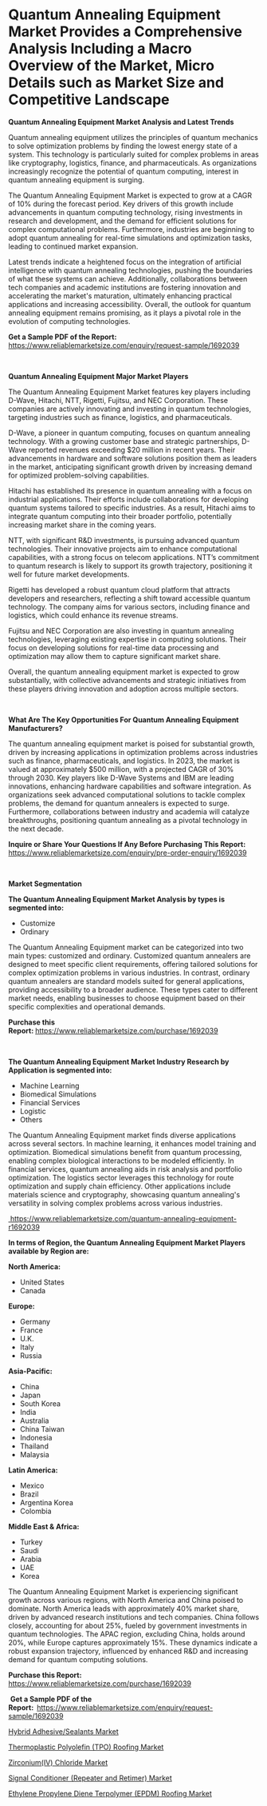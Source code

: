 <p><h1>Quantum Annealing Equipment Market Provides a Comprehensive Analysis Including a Macro Overview of the Market, Micro Details such as Market Size and Competitive Landscape</h1></p><p><strong>Quantum Annealing Equipment Market Analysis and Latest Trends</strong></p>
<p><p>Quantum annealing equipment utilizes the principles of quantum mechanics to solve optimization problems by finding the lowest energy state of a system. This technology is particularly suited for complex problems in areas like cryptography, logistics, finance, and pharmaceuticals. As organizations increasingly recognize the potential of quantum computing, interest in quantum annealing equipment is surging.</p><p>The Quantum Annealing Equipment Market is expected to grow at a CAGR of 10% during the forecast period. Key drivers of this growth include advancements in quantum computing technology, rising investments in research and development, and the demand for efficient solutions for complex computational problems. Furthermore, industries are beginning to adopt quantum annealing for real-time simulations and optimization tasks, leading to continued market expansion.</p><p>Latest trends indicate a heightened focus on the integration of artificial intelligence with quantum annealing technologies, pushing the boundaries of what these systems can achieve. Additionally, collaborations between tech companies and academic institutions are fostering innovation and accelerating the market's maturation, ultimately enhancing practical applications and increasing accessibility. Overall, the outlook for quantum annealing equipment remains promising, as it plays a pivotal role in the evolution of computing technologies.</p></p>
<p><strong>Get a Sample PDF of the Report:&nbsp;</strong> <a href="https://www.reliablemarketsize.com/enquiry/request-sample/1692039?utm_campaign=1732&utm_medium=2&utm_source=Github&utm_content=ia&utm_term=18102024&utm_id=quantum-annealing-equipment">https://www.reliablemarketsize.com/enquiry/request-sample/1692039</a></p>
<p>&nbsp;</p>
<p><strong>Quantum Annealing Equipment Major Market Players</strong></p>
<p><p>The Quantum Annealing Equipment Market features key players including D-Wave, Hitachi, NTT, Rigetti, Fujitsu, and NEC Corporation. These companies are actively innovating and investing in quantum technologies, targeting industries such as finance, logistics, and pharmaceuticals.</p><p>D-Wave, a pioneer in quantum computing, focuses on quantum annealing technology. With a growing customer base and strategic partnerships, D-Wave reported revenues exceeding $20 million in recent years. Their advancements in hardware and software solutions position them as leaders in the market, anticipating significant growth driven by increasing demand for optimized problem-solving capabilities.</p><p>Hitachi has established its presence in quantum annealing with a focus on industrial applications. Their efforts include collaborations for developing quantum systems tailored to specific industries. As a result, Hitachi aims to integrate quantum computing into their broader portfolio, potentially increasing market share in the coming years.</p><p>NTT, with significant R&D investments, is pursuing advanced quantum technologies. Their innovative projects aim to enhance computational capabilities, with a strong focus on telecom applications. NTT’s commitment to quantum research is likely to support its growth trajectory, positioning it well for future market developments.</p><p>Rigetti has developed a robust quantum cloud platform that attracts developers and researchers, reflecting a shift toward accessible quantum technology. The company aims for various sectors, including finance and logistics, which could enhance its revenue streams.</p><p>Fujitsu and NEC Corporation are also investing in quantum annealing technologies, leveraging existing expertise in computing solutions. Their focus on developing solutions for real-time data processing and optimization may allow them to capture significant market share.</p><p>Overall, the quantum annealing equipment market is expected to grow substantially, with collective advancements and strategic initiatives from these players driving innovation and adoption across multiple sectors.</p></p>
<p>&nbsp;</p>
<p><strong>What Are The Key Opportunities For Quantum Annealing Equipment Manufacturers?</strong></p>
<p><p>The quantum annealing equipment market is poised for substantial growth, driven by increasing applications in optimization problems across industries such as finance, pharmaceuticals, and logistics. In 2023, the market is valued at approximately $500 million, with a projected CAGR of 30% through 2030. Key players like D-Wave Systems and IBM are leading innovations, enhancing hardware capabilities and software integration. As organizations seek advanced computational solutions to tackle complex problems, the demand for quantum annealers is expected to surge. Furthermore, collaborations between industry and academia will catalyze breakthroughs, positioning quantum annealing as a pivotal technology in the next decade.</p></p>
<p><strong>Inquire or Share Your Questions If Any Before Purchasing This Report:</strong> <a href="https://www.reliablemarketsize.com/enquiry/pre-order-enquiry/1692039?utm_campaign=1732&utm_medium=2&utm_source=Github&utm_content=ia&utm_term=18102024&utm_id=quantum-annealing-equipment">https://www.reliablemarketsize.com/enquiry/pre-order-enquiry/1692039</a></p>
<p>&nbsp;</p>
<p><strong>Market Segmentation</strong></p>
<p><strong>The Quantum Annealing Equipment Market Analysis by types is segmented into:</strong></p>
<p><ul><li>Customize</li><li>Ordinary</li></ul></p>
<p><p>The Quantum Annealing Equipment market can be categorized into two main types: customized and ordinary. Customized quantum annealers are designed to meet specific client requirements, offering tailored solutions for complex optimization problems in various industries. In contrast, ordinary quantum annealers are standard models suited for general applications, providing accessibility to a broader audience. These types cater to different market needs, enabling businesses to choose equipment based on their specific complexities and operational demands.</p></p>
<p><strong>Purchase this Report:&nbsp;</strong><a href="https://www.reliablemarketsize.com/purchase/1692039?utm_campaign=1732&utm_medium=2&utm_source=Github&utm_content=ia&utm_term=18102024&utm_id=quantum-annealing-equipment">https://www.reliablemarketsize.com/purchase/1692039</a></p>
<p>&nbsp;</p>
<p><strong>The Quantum Annealing Equipment Market Industry Research by Application is segmented into:</strong></p>
<p><ul><li>Machine Learning</li><li>Biomedical Simulations</li><li>Financial Services</li><li>Logistic</li><li>Others</li></ul></p>
<p><p>The Quantum Annealing Equipment market finds diverse applications across several sectors. In machine learning, it enhances model training and optimization. Biomedical simulations benefit from quantum processing, enabling complex biological interactions to be modeled efficiently. In financial services, quantum annealing aids in risk analysis and portfolio optimization. The logistics sector leverages this technology for route optimization and supply chain efficiency. Other applications include materials science and cryptography, showcasing quantum annealing's versatility in solving complex problems across various industries.</p></p>
<p><a href="https://www.reliablemarketsize.com/quantum-annealing-equipment-r1692039?utm_campaign=1732&utm_medium=2&utm_source=Github&utm_content=ia&utm_term=18102024&utm_id=quantum-annealing-equipment">&nbsp;https://www.reliablemarketsize.com/quantum-annealing-equipment-r1692039</a></p>
<p><strong>In terms of Region, the Quantum Annealing Equipment Market Players available by Region are:</strong></p>
<p>
    <p> <strong> North America: </strong>
        <ul>
            <li>United States</li>
            <li>Canada</li>
        </ul>
        </p> 
    <p> <strong> Europe: </strong>
        <ul>
            <li>Germany</li>
            <li>France</li>
            <li>U.K.</li>
            <li>Italy</li>
            <li>Russia</li>
        </ul>
        </p> 
    <p> <strong> Asia-Pacific: </strong>
        <ul>
            <li>China</li>
            <li>Japan</li>
            <li>South Korea</li>
            <li>India</li>
            <li>Australia</li>
            <li>China Taiwan</li>
            <li>Indonesia</li>
            <li>Thailand</li>
            <li>Malaysia</li>
        </ul>
        </p> 
    <p> <strong> Latin America: </strong>
        <ul>
            <li>Mexico</li>
            <li>Brazil</li>
            <li>Argentina Korea</li>
            <li>Colombia</li>
        </ul>
        </p> 
    <p> <strong> Middle East & Africa: </strong>
        <ul>
            <li>Turkey</li>
            <li>Saudi</li>
            <li>Arabia</li>
            <li>UAE</li>
            <li>Korea</li>
        </ul>
    </p>
    </p>
<p><p>The Quantum Annealing Equipment Market is experiencing significant growth across various regions, with North America and China poised to dominate. North America leads with approximately 40% market share, driven by advanced research institutions and tech companies. China follows closely, accounting for about 25%, fueled by government investments in quantum technologies. The APAC region, excluding China, holds around 20%, while Europe captures approximately 15%. These dynamics indicate a robust expansion trajectory, influenced by enhanced R&D and increasing demand for quantum computing solutions.</p></p>
<p><strong>Purchase this Report: </strong><a href="https://www.reliablemarketsize.com/purchase/1692039?utm_campaign=1732&utm_medium=2&utm_source=Github&utm_content=ia&utm_term=18102024&utm_id=quantum-annealing-equipment">https://www.reliablemarketsize.com/purchase/1692039</a></p>
<p>&nbsp;<strong>Get a Sample PDF of the Report:&nbsp;&nbsp;</strong><a href="https://www.reliablemarketsize.com/enquiry/request-sample/1692039?utm_campaign=1732&utm_medium=2&utm_source=Github&utm_content=ia&utm_term=18102024&utm_id=quantum-annealing-equipment">https://www.reliablemarketsize.com/enquiry/request-sample/1692039</a></p>
<p><strong></strong></p>
<p><p><a href="https://www.linkedin.com/pulse/hybrid-adhesivesealants-market-trends-detailed-study-its-e9eyf?utm_campaign=1732&utm_medium=2&utm_source=Github&utm_content=ia&utm_term=18102024&utm_id=quantum-annealing-equipment">Hybrid Adhesive/Sealants Market</a></p><p><a href="https://www.linkedin.com/pulse/global-thermoplastic-polyolefin-tpo-roofing-market-analysis-wtwwf?utm_campaign=1732&utm_medium=2&utm_source=Github&utm_content=ia&utm_term=18102024&utm_id=quantum-annealing-equipment">Thermoplastic Polyolefin (TPO) Roofing Market</a></p><p><a href="https://www.linkedin.com/pulse/emerging-trends-zirconiumiv-chloride-market-global-outlook-nkmyf?utm_campaign=1732&utm_medium=2&utm_source=Github&utm_content=ia&utm_term=18102024&utm_id=quantum-annealing-equipment">Zirconium(IV) Chloride Market</a></p><p><a href="https://www.linkedin.com/pulse/insights-signal-conditioner-repeater-retimer-industry-market-financial-pf0sc?utm_campaign=1732&utm_medium=2&utm_source=Github&utm_content=ia&utm_term=18102024&utm_id=quantum-annealing-equipment">Signal Conditioner (Repeater and Retimer) Market</a></p><p><a href="https://www.linkedin.com/pulse/global-ethylene-propylene-diene-terpolymer-epdm-roofing-jymec?utm_campaign=1732&utm_medium=2&utm_source=Github&utm_content=ia&utm_term=18102024&utm_id=quantum-annealing-equipment">Ethylene Propylene Diene Terpolymer (EPDM) Roofing Market</a></p></p>